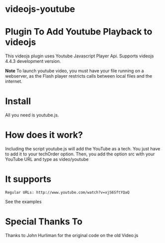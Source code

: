 videojs-youtube
===============

Plugin To Add Youtube Playback to videojs
==================================
This videojs plugin uses Youtube Javascript Player Api. 
Supports videojs 4.4.3 development version.

**Note**
To launch youtube video, you must have your file running on a webserver, as the Flash player restricts calls between local files and the internet.


Install
======
All you need is youtube.js. 

How does it work?
====================
Including the script youtube.js will add the YouTube as a tech. You just have to add it to your techOrder option. Then, you add the option src with your YouTube URL and type as video/youtube

It supports
==========
    Regular URLs: http://www.youtube.com/watch?v=xjS6SftYQaQ

See the examples


Special Thanks To
===================

Thanks to John Hurliman for the original code on the old Video.js
